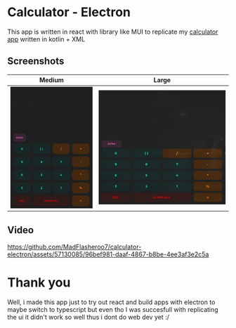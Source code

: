 # Calculator - Electron
This app is written in react with library like MUI to replicate my [calculator app](https://github.com/MadFlasheroo7/Calculator) written in kotlin + XML

## Screenshots
| Medium | Large |
|--------|-------|
|![](./screenshots/medium.jpg)|![](./screenshots/large.jpg)|

## Video
https://github.com/MadFlasheroo7/calculator-electron/assets/57130085/96bef981-daaf-4867-b8be-4ee3af3e2c5a

# Thank you
Well, i made this app just to try out react and build apps with electron to maybe switch to typescript but even tho I was succesfull with replicating the ui it didn't work so well thus i dont do web dev yet :/

